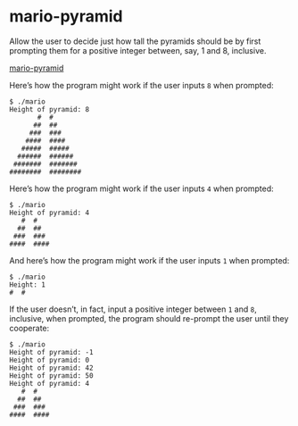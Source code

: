 # mario-pyramid
 Allow the user to decide just how tall the pyramids should be by first prompting them for a positive integer between, say, 1 and 8, inclusive.

[mario-pyramid](https://cs50.harvard.edu/x/2021/psets/1/mario/more/pyramids.png)

Here’s how the program might work if the user inputs `8` when prompted:
```
$ ./mario
Height of pyramid: 8
       #  #
      ##  ##
     ###  ###
    ####  ####
   #####  #####
  ######  ######
 #######  #######
########  ########
```

Here’s how the program might work if the user inputs `4` when prompted:
```
$ ./mario
Height of pyramid: 4
   #  #
  ##  ##
 ###  ###
####  ####
```

And here’s how the program might work if the user inputs `1` when prompted:
```
$ ./mario
Height: 1
#  #
```


If the user doesn’t, in fact, input a positive integer between `1` and `8`, inclusive, when prompted, the program should re-prompt the user until they cooperate:
```
$ ./mario
Height of pyramid: -1
Height of pyramid: 0
Height of pyramid: 42
Height of pyramid: 50
Height of pyramid: 4
   #  #
  ##  ##
 ###  ###
####  ####
```
